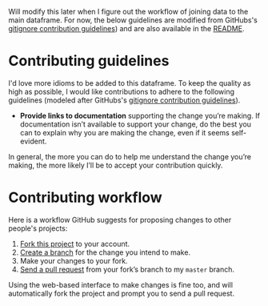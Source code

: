 Will modify this later when I figure out the workflow of joining data to the main dataframe. 
For now, the below guidelines are modified from GitHubs's [gitignore contribution guidelines](https://github.com/github/gitignore/edit/master/README.md)) 
and are also available in the [README](./README.md).

# Contributing guidelines

I'd love more idioms to be added to this dataframe. To keep the quality as high 
as possible, I would like contributions to adhere to the following guidelines 
(modeled after GitHubs's [gitignore contribution guidelines](https://github.com/github/gitignore/edit/master/README.md)).

- **Provide links to documentation** supporting the change you’re making.
  If documentation isn’t available to support your change, do the best you can
  to explain why you are making the change, even if it seems self-evident.

In general, the more you can do to help me understand the change you’re making,
the more likely I’ll be to accept your contribution quickly.

# Contributing workflow

Here is a workflow GitHub suggests for proposing changes to other people's projects:

1. [Fork this project][fork] to your account.
2. [Create a branch][branch] for the change you intend to make.
3. Make your changes to your fork.
4. [Send a pull request][pr] from your fork’s branch to my `master` branch.

Using the web-based interface to make changes is fine too, and will automatically 
fork the project and prompt you to send a pull request.

[fork]: https://help.github.com/articles/fork-a-repo/
[branch]: https://help.github.com/articles/creating-and-deleting-branches-within-your-repository
[pr]: https://help.github.com/articles/using-pull-requests/
